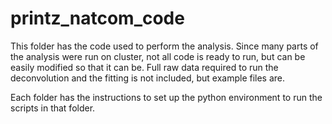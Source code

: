 # printz_natcom_code
This folder has the code used to perform the analysis. Since many parts of the analysis were run on cluster, not all code is ready to run, but can be easily modified so that it can be. Full raw data required to run the deconvolution and the fitting is not included, but example files are.


Each folder has the instructions to set up the python environment to run the scripts in that folder. 
